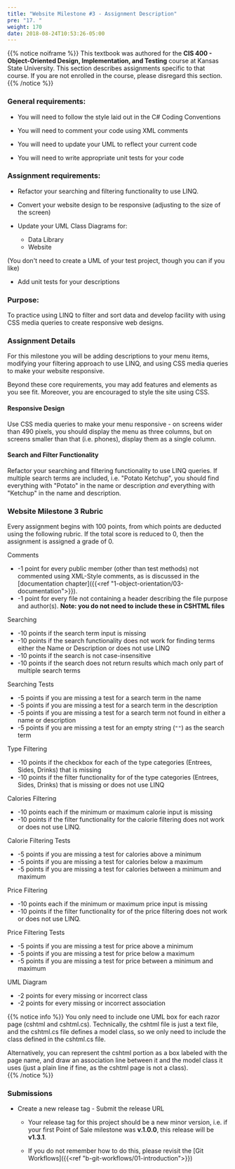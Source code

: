 ```yaml
---
title: "Website Milestone #3 - Assignment Description"
pre: "17. "
weight: 170
date: 2018-08-24T10:53:26-05:00
---
```


{{% notice noiframe %}}
This textbook was authored for the **CIS 400 - Object-Oriented Design, Implementation, and Testing** course at Kansas State University.  This section describes assignments specific to that course.  If you are not enrolled in the course, please disregard this section.
{{% /notice %}}


### General requirements:

* You will need to follow the style laid out in the C# Coding Conventions

* You will need to comment your code using XML comments

* You will need to update your UML to reflect your current code

* You will need to write appropriate unit tests for your code

### Assignment requirements:

* Refactor your searching and filtering functionality to use LINQ.

* Convert your website design to be responsive (adjusting to the size of the screen)

* Update your UML Class Diagrams for:
  * Data Library
  * Website

(You don't need to create a UML of your test project, though you can if you like)

* Add unit tests for your descriptions

### Purpose:

To practice using LINQ to filter and sort data and develop facility with using CSS media queries to create responsive web designs.

### Assignment Details

For this milestone you will be adding descriptions to your menu items, modifying your filtering approach to use LINQ, and using CSS media queries to make your website responsive.

Beyond these core requirements, you may add features and elements as you see fit. Moreover, you are encouraged to style the site using CSS.

#### Responsive Design
Use CSS media queries to make your menu responsive - on screens wider than 490 pixels, you should display the menu as three columns, but on screens smaller than that (i.e. phones), display them as a single column.

#### Search and Filter Functionality
Refactor your searching and filtering functionality to use LINQ queries.  If multiple search terms are included, i.e. "Potato Ketchup", you should find everything with "Potato" in the name or description _and_ everything with "Ketchup" in the name and description.

### Website Milestone 3 Rubric

Every assignment begins with 100 points, from which points are deducted using the following rubric.  If the total score is reduced to 0, then the assignment is assigned a grade of 0.

Comments
* -1 point for every public member (other than test methods) not commented using XML-Style comments, as is discussed in the [documentation chapter]({{<ref "1-object-orientation/03-documentation">}}).
* -1 point for every file not containing a header describing the file purpose and author(s). **Note: you do not need to include these in CSHTML files**

Searching
* -10 points if the search term input is missing
* -10 points if the search functionality does not work for finding terms either the Name or Description or does not use LINQ
* -10 points if the search is not case-insensitive
* -10 points if the search does not return results which mach only part of multiple search terms

Searching Tests
* -5 points if you are missing a test for a search term in the name
* -5 points if you are missing a test for a search term in the description
* -5 points if you are missing a test for a search term not found in either a name or description
* -5 points if you are missing a test for an empty string (`""`) as the search term

Type Filtering
* -10 points if the checkbox for each of the type categories (Entrees, Sides, Drinks) that is missing
* -10 points if the filter functionality for of the type categories (Entrees, Sides, Drinks) that is missing or does not use LINQ

Calories Filtering
* -10 points each if the minimum or maximum calorie input is missing
* -10 points if the filter functionality for the calorie filtering does not work or does not use LINQ.

Calorie Filtering Tests
* -5 points if you are missing a test for calories above a minimum
* -5 points if you are missing a test for calories below a maximum
* -5 points if you are missing a test for calories between a minimum and maximum

Price Filtering
* -10 points each if the minimum or maximum price input is missing
* -10 points if the filter functionality for of the price filtering does not work or does not use LINQ.

Price Filtering Tests
* -5 points if you are missing a test for price above a minimum
* -5 points if you are missing a test for price below a maximum
* -5 points if you are missing a test for price between a minimum and maximum

UML Diagram
* -2 points for every missing or incorrect class
* -2 points for every missing or incorrect association


{{% notice info %}}
You only need to include one UML box for each razor page (cshtml and cshtml.cs).  Technically, the cshtml file is just a text file, and the cshtml.cs file defines a model class, so we only need to include the class defined in the cshtml.cs file.

Alternatively, you can represent the cshtml portion as a box labeled with the page name, and draw an association line between it and the model class it uses (just a  plain line if fine, as the cshtml page is not a class).  
{{% /notice %}}

### Submissions

* Create a new release tag - Submit the release URL

  * Your release tag for this project should be a new minor version, i.e. if your first Point of Sale milestone was **v.1.0.0**, this release will be **v1.3.1**.

  * If you do not remember how to do this, please revisit the [Git Workflows]({{<ref "b-git-workflows/01-introduction">}})
